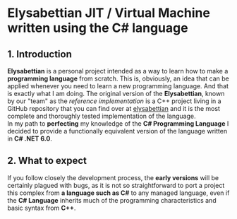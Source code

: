# Elysabettian JIT / Virtual Machine written using the C# language

## 1. Introduction
**Elysabettian** is a personal project intended as a way to learn how to make a **programming language** from scratch. This is, obviously, an idea that can be applied whenever you need to learn a new programming language. And that is exactly what I am doing. The original version of the **Elysabettian**, known by our "team" as the *reference implementation* is a C++ project living in a GitHub repository that you can find over at [elysabettian](https://github.com/m4ce-w1ndu/elysabettian) and it is the most complete and thoroughly tested implementation of the language.  
In my path to **perfecting** my knowledge of the **C# Programming Language** I decided to provide a functionally equivalent version of the language written in **C# .NET 6.0**.

## 2. What to expect
If you follow closely the development process, the **early versions** will be certainly plagued with bugs, as it is not so straightforward to port a project this complex from **a language such as C#** to any managed language, even if the **C# Language** inherits much of the programming characteristics and basic syntax from **C++**.
